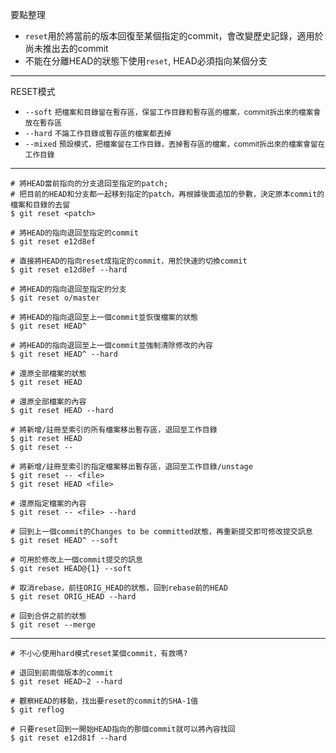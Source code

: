 要點整理
- `reset`用於將當前的版本回復至某個指定的commit，會改變歷史記錄，適用於尚未推出去的commit
- 不能在分離HEAD的狀態下使用`reset`, HEAD必須指向某個分支

---

RESET模式
- `--soft` <small>把檔案和目錄留在暫存區，保留工作目錄和暫存區的檔案，commit拆出來的檔案會放在暫存區</small>
- `--hard` <small>不論工作目錄或暫存區的檔案都丟掉</small>
- `--mixed` <small>預設模式，把檔案留在工作目錄，丟掉暫存區的檔案，commit拆出來的檔案會留在工作目錄</small>

---

```
# 將HEAD當前指向的分支退回至指定的patch;
# 把目前的HEAD和分支都一起移到指定的patch，再根據後面追加的參數，決定原本commit的檔案和目錄的去留
$ git reset <patch>

# 將HEAD的指向退回至指定的commit
$ git reset e12d8ef

# 直接將HEAD的指向reset成指定的commit，用於快速的切換commit
$ git reset e12d8ef --hard

# 將HEAD的指向退回至指定的分支
$ git reset o/master

# 將HEAD的指向退回至上一個commit並恢復檔案的狀態
$ git reset HEAD^

# 將HEAD的指向退回至上一個commit並強制清除修改的內容
$ git reset HEAD^ --hard

# 還原全部檔案的狀態
$ git reset HEAD

# 還原全部檔案的內容
$ git reset HEAD --hard
```

```
# 將新增/註冊至索引的所有檔案移出暫存區，退回至工作目錄
$ git reset HEAD
$ git reset --

# 將新增/註冊至索引的指定檔案移出暫存區，退回至工作目錄/unstage
$ git reset -- <file>
$ git reset HEAD <file>

# 還原指定檔案的內容
$ git reset -- <file> --hard
```

```
# 回到上一個commit的Changes to be committed狀態，再重新提交即可修改提交訊息
$ git reset HEAD^ --soft

# 可用於修改上一個commit提交的訊息
$ git reset HEAD@{1} --soft
```

```
# 取消rebase，前往ORIG_HEAD的狀態，回到rebase前的HEAD
$ git reset ORIG_HEAD --hard
```

```
# 回到合併之前的狀態
$ git reset --merge
```

---

```
# 不小心使用hard模式reset某個commit，有救嗎?

# 退回到前兩個版本的commit
$ git reset HEAD~2 --hard

# 觀察HEAD的移動，找出要reset的commit的SHA-1值
$ git reflog

# 只要reset回到一開始HEAD指向的那個commit就可以將內容找回
$ git reset e12d81f --hard
```